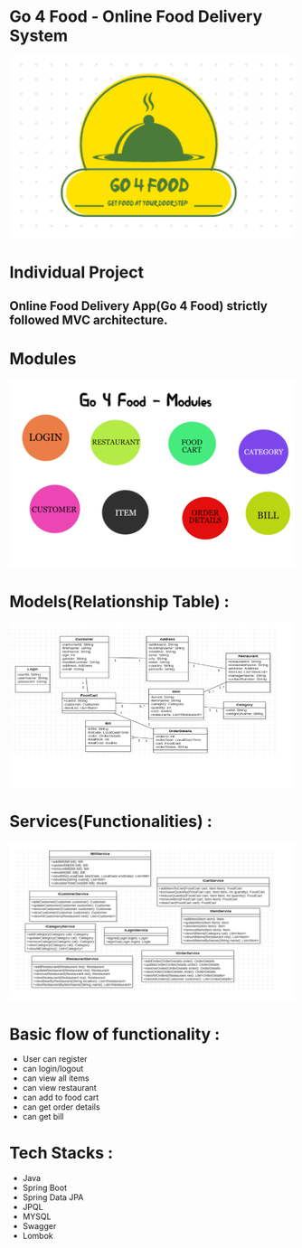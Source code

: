 # Go 4 Food - Online Food Delivery System
<img src="./Assets/Food.png">

# Individual Project

## Online Food Delivery App(Go 4 Food) strictly followed MVC architecture.

# Modules
<img src="./Assets/Modules.png">

# Models(Relationship Table) : 
<img src="./Assets/models.png">

# Services(Functionalities) : 
<img src="./Assets/services.png">

# Basic flow of functionality : 
- User can register
- can login/logout
- can view all items
- can view restaurant
- can add to food cart
- can get order details
- can get bill 

# Tech Stacks : 
- Java
- Spring Boot
- Spring Data JPA
- JPQL
- MYSQL
- Swagger
- Lombok



